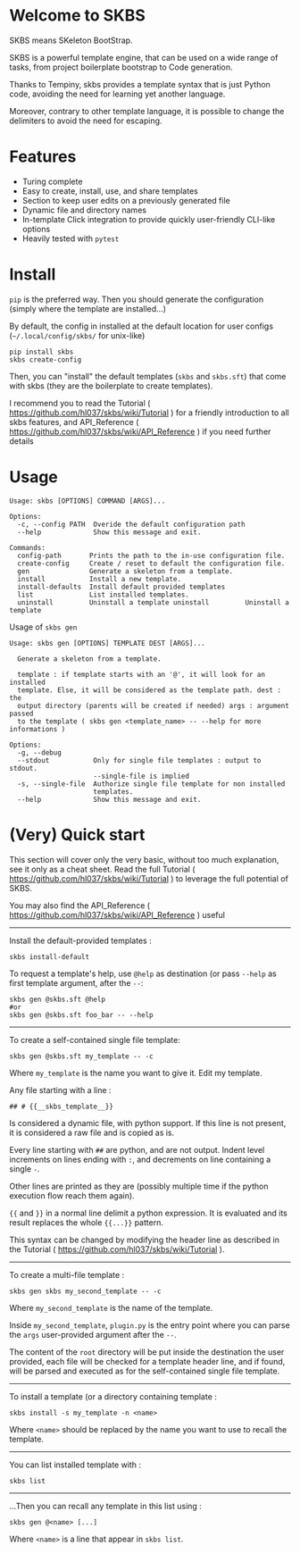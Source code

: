 # Welcome to SKBS

SKBS means SKeleton BootStrap.

SKBS is a powerful template engine, that can be used on a wide range of tasks, from project boilerplate bootstrap to Code generation.

Thanks to Tempiny, skbs provides a template syntax that is just Python code, avoiding the need for learning yet another language.

Moreover, contrary to other template language, it is possible to change the delimiters to avoid the need for escaping.

# Features

  * Turing complete
  * Easy to create, install, use, and share templates
  * Section to keep user edits on a previously generated file
  * Dynamic file and directory names
  * In-template Click integration to provide quickly user-friendly CLI-like options 
  * Heavily tested with `pytest`

# Install

`pip` is the preferred way. Then you should generate the configuration (simply where the template are installed...)

By default, the config in installed at the default location  for user configs (`~/.local/config/skbs/` for unix-like)

```
pip install skbs
skbs create-config
```

Then, you can "install" the default templates (`skbs` and `skbs.sft`) that come with skbs (they are the boilerplate to create templates).

I recommend you to read the Tutorial ( https://github.com/hl037/skbs/wiki/Tutorial ) for a friendly introduction to all skbs features, and API_Reference ( https://github.com/hl037/skbs/wiki/API_Reference ) if you need further details

# Usage

```
Usage: skbs [OPTIONS] COMMAND [ARGS]...

Options:
  -c, --config PATH  Overide the default configuration path
  --help             Show this message and exit.

Commands:
  config-path       Prints the path to the in-use configuration file.
  create-config     Create / reset to default the configuration file.
  gen               Generate a skeleton from a template.
  install           Install a new template.
  install-defaults  Install default provided templates
  list              List installed templates.
  uninstall         Uninstall a template uninstall         Uninstall a template
```

Usage of `skbs gen`

```
Usage: skbs gen [OPTIONS] TEMPLATE DEST [ARGS]...

  Generate a skeleton from a template.

  template : if template starts with an '@', it will look for an installed
  template. Else, it will be considered as the template path. dest : the
  output directory (parents will be created if needed) args : argument passed
  to the template ( skbs gen <template_name> -- --help for more informations )

Options:
  -g, --debug
  --stdout           Only for single file templates : output to stdout.
                     --single-file is implied
  -s, --single-file  Authorize single file template for non installed
                     templates.
  --help             Show this message and exit.
```

# (Very) Quick start

This section will cover only the very basic, without too much explanation, see it only as a cheat sheet. Read the full Tutorial ( https://github.com/hl037/skbs/wiki/Tutorial ) to leverage the full potential of SKBS.

You may also find the API_Reference ( https://github.com/hl037/skbs/wiki/API_Reference ) useful

------

Install the default-provided templates :
```
skbs install-default
```

To request a template's help, use `@help` as destination (or pass `--help` as first template argument, after the `--`:

```
skbs gen @skbs.sft @help
#or
skbs gen @skbs.sft foo_bar -- --help
```
------

To create a self-contained single file template:
```
skbs gen @skbs.sft my_template -- -c
```

Where `my_template` is the name you want to give it.
Edit my template.

Any file starting with a line :
```
## # {{__skbs_template__}}
```

Is considered a dynamic file, with python support. If this line is not present, it is considered a raw file and is copied as is.

Every line starting with `##` are python, and are not output. Indent level increments on lines ending with `:`, and decrements on line containing a single `-`.

Other lines are printed as they are (possibly multiple time if the python execution flow reach them again).

`{{` and `}}` in a normal line delimit a python expression. It is evaluated and its result replaces the whole `{{...}}` pattern.

This syntax can be changed by modifying the header line as described in the Tutorial ( https://github.com/hl037/skbs/wiki/Tutorial ).

------

To create a multi-file template :
```
skbs gen skbs my_second_template -- -c
```

Where `my_second_template` is the name of the template.

Inside `my_second_template`, `plugin.py` is the entry point where you can parse the `args` user-provided argument after the `--`.

The content of the `root` directory will be put inside the destination the user provided, each file will be checked for a template header line, and if found, will be parsed and executed as for the self-contained single file template.

------

To install a template (or a directory containing template :

```
skbs install -s my_template -n <name>
```

Where `<name>` should be replaced by the name you want to use to recall the template.

------

You can list installed template with :

```
skbs list
```
------

...Then you can recall any template in this list using :
```
skbs gen @<name> [...]
```
Where `<name>` is a line that appear in `skbs list`.


